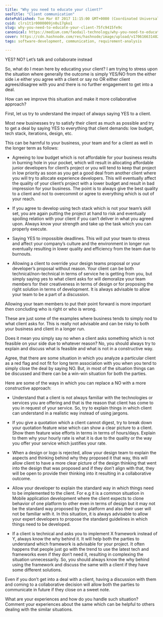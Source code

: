```yaml
---
title: "Why you need to educate your client?"
seoTitle: "Client communication"
datePublished: Tue Mar 07 2017 11:15:00 GMT+0000 (Coordinated Universal Time)
cuid: clrs1t1r0000009jn0u17gko1
slug: why-you-need-to-educate-your-client-75fc9415fe9c
canonical: https://medium.com/faodail-technology/why-you-need-to-educate-your-client-75fc9415fe9c
cover: https://cdn.hashnode.com/res/hashnode/image/upload/v1706166314825/e7d7035d-4a5a-42bb-903b-32cb6e4d977c.png
tags: software-development, communication, requirement-analysis

---
```


YES? NO? Let’s talk and collaborate instead

So, what do I mean here by educating your client? I am trying to stress upon the situation where generally the outcome is simply YES/NO from the either side i.e either you agree with a client or say no OR either client agrees/disagree with you and there is no further engagement to get into a deal.

How can we improve this situation and make it more collaborative approach?

First, let us try to understand the impact of always saying YES to a client.

Most new businesses try to satisfy their client as much as possible and try to get a deal by saying YES to everything that client demands: low budget, tech stack, iterations, design, etc.

This can be harmful to your business, your team and for a client as well in the longer term as follows:

* Agreeing to low budget which is not affordable for your business results in burning hole in your pocket, which will result in allocating affordable junior developers for client’s project or you will tend to keep that project in low priority as soon as you get a good deal from another client where you will try to allocate experience developers. This will eventually affect the quality of your client’s project with a lower budget and result in bad impression for your business. The point is to always give the best quality to a client and not to overcommit or agree to everything which is out of your reach.
    
* If you agree to develop using tech stack which is not your team’s skill set, you are again putting the project at hand to risk and eventually spoiling relation with your client if you can’t deliver in what you agreed upon. Always know your strength and take up the task which you can properly execute.
    
* Saying YES to impossible deadlines. This will put your team to stress and affect your company’s culture and the environment in longer run eventually resulting in lower quality and efficiency from the team due to burnouts.
    
* Allowing a client to override your design teams proposal or your developer’s proposal without reason. Your client can be both technical/non-technical in terms of service he is getting from you, but simply saying yes to what client asks for will demoralize your team members for their creativeness in terms of design or for proposing the right solution in terms of development. It is always advisable to allow your team to be a part of a discussion.
    

Allowing your team members to put their point forward is more important then concluding who is right or who is wrong.

These are just some of the examples where business tends to simply nod to what client asks for. This is really not advisable and can be risky to both your business and client in a longer run.

Does it mean you simply say no when a client asks something which is not feasible on your side due to whatever reason? No, you should always try to explain and discuss what is feasible and what is not in a constructive way.

Agree, that there are some situation in which you analyze a particular client as a red flag and not fit for long term association with you when you tend to simply close the deal by saying NO. But, in most of the situation things can be discussed and there can be a win-win situation for both the parties.

Here are some of the ways in which you can replace a NO with a more constructive approach:

* Understand that a client is not always familiar with the technologies or services you are offering and that is the reason that client has come to you in request of your service. So, try to explain things in which client can understand in a realistic way instead of using jargons.
    
* If you give a quotation which a client cannot digest, try to break down your quotation feature wise which can show a clear picture to a client. Show them feature wise efforts in terms in terms of hours/days. Explain to them why your hourly rate is what it is due to the quality or the way you offer your service which justifies your rate.
    
* When a design or logo is rejected, allow your design team to explain the aspects and thinking behind why they proposed it that way, this will allow client to have a more clear picture of the design thinking that went into the design that was proposed and if they don’t align with that, they will be open to provide their thinking into it resulting in a collaborative outcome.
    
* Allow your developer to explain the standard way in which things need to be implemented to the client. For e.g it is a common situation in Mobile application development where the client expects to clone behavior of one platform to other even in terms of design but it may not be the standard way proposed by the platform and also their user will not be familiar with it. In this situation, it is always advisable to allow your expert developers to propose the standard guidelines in which things need to be developed.
    
* If a client is technical and asks you to implement X framework instead of Y, always know the why behind it. It will help both the parties to understand which framework is advisable for your project. It often happens that people just go with the trend to use the latest tech and frameworks even if they don’t need it, resulting in complexing the situation unnecessarily. So, you should always know the why behind using the framework and discuss the same with a client if they have some different solutions.
    

Even if you don’t get into a deal with a client, having a discussion with them and coming to a collaborative decision will allow both the parties to communicate in future if they close on a sweet note.

What are your experiences and how do you handle such situation? Comment your experiences about the same which can be helpful to others dealing with the similar situations.